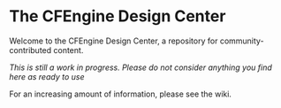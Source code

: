 # The CFEngine Design Center

Welcome to the CFEngine Design Center, a repository for community-contributed content.

*This is still a work in progress. Please do not consider anything you find here as ready to use*

For an increasing amount of information, please see the wiki.
